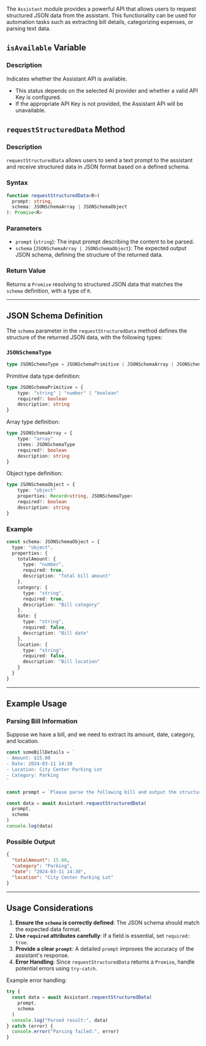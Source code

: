 The `Assistant` module provides a powerful API that allows users to request structured JSON data from the assistant. This functionality can be used for automation tasks such as extracting bill details, categorizing expenses, or parsing text data.

## `isAvailable` Variable

### Description
Indicates whether the Assistant API is available.
   * This status depends on the selected AI provider and whether a valid API Key is configured.
   * If the appropriate API Key is not provided, the Assistant API will be unavailable.

## `requestStructuredData` Method

### Description
`requestStructuredData` allows users to send a text prompt to the assistant and receive structured data in JSON format based on a defined schema.

### Syntax
```ts
function requestStructuredData<R>(
  prompt: string,
  schema: JSONSchemaArray | JSONSchemaObject
): Promise<R>
```

### Parameters
- `prompt` (`string`): The input prompt describing the content to be parsed.
- `schema` (`JSONSchemaArray | JSONSchemaObject`): The expected output JSON schema, defining the structure of the returned data.

### Return Value
Returns a `Promise` resolving to structured JSON data that matches the `schema` definition, with a type of `R`.

---

## JSON Schema Definition
The `schema` parameter in the `requestStructuredData` method defines the structure of the returned JSON data, with the following types:

### `JSONSchemaType`
```ts
type JSONSchemaType = JSONSchemaPrimitive | JSONSchemaArray | JSONSchemaObject
```

Primitive data type definition:
```ts
type JSONSchemaPrimitive = {
    type: "string" | "number" | "boolean"
    required?: boolean
    description: string
}
```

Array type definition:
```ts
type JSONSchemaArray = {
    type: "array"
    items: JSONSchemaType
    required?: boolean
    description: string
}
```

Object type definition:
```ts
type JSONSchemaObject = {
    type: "object"
    properties: Record<string, JSONSchemaType>
    required?: boolean
    description: string
}
```

### Example
```ts
const schema: JSONSchemaObject = {
  type: "object",
  properties: {
    totalAmount: { 
      type: "number",
      required: true,
      description: "Total bill amount"
    },
    category: {
      type: "string",
      required: true,
      description: "Bill category"
    },
    date: {
      type: "string",
      required: false,
      description: "Bill date"
    },
    location: {
      type: "string",
      required: false,
      description: "Bill location"
    }
  }
}
```

---

## Example Usage

### Parsing Bill Information
Suppose we have a bill, and we need to extract its amount, date, category, and location.

```ts
const someBillDetails = `
- Amount: $15.00
- Date: 2024-03-11 14:30
- Location: City Center Parking Lot
- Category: Parking
`

const prompt = `Please parse the following bill and output the structured data: ${someBillDetails}`

const data = await Assistant.requestStructuredData(
  prompt,
  schema
)
console.log(data)
```

### Possible Output
```json
{
  "totalAmount": 15.00,
  "category": "Parking",
  "date": "2024-03-11 14:30",
  "location": "City Center Parking Lot"
}
```

---

## Usage Considerations
1. **Ensure the `schema` is correctly defined**: The JSON schema should match the expected data format.
2. **Use `required` attributes carefully**: If a field is essential, set `required: true`.
3. **Provide a clear `prompt`**: A detailed `prompt` improves the accuracy of the assistant's response.
4. **Error Handling**: Since `requestStructuredData` returns a `Promise`, handle potential errors using `try-catch`.

Example error handling:
```ts
try {
  const data = await Assistant.requestStructuredData(
    prompt,
    schema
  )
  console.log("Parsed result:", data)
} catch (error) {
  console.error("Parsing failed:", error)
}
```
